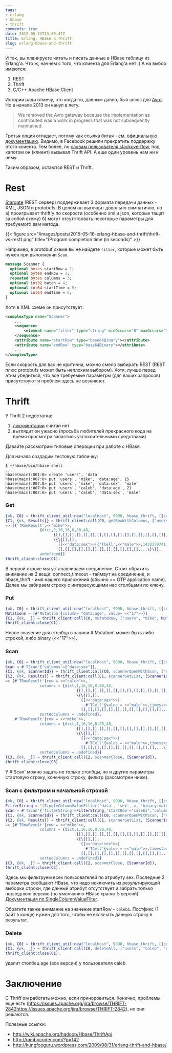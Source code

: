 ```yaml
---
tags:
- erlang
- hbase
- thrift
comments: true
date: 2015-05-23T13:30:47Z
title: Erlang, HBase и Thrift
slug: erlang-hbase-and-thrift
---
```


И так, вы планируете читать и писать данные в HBase таблицу из Erlang'а. Что ж,
начнем с того, что клиента для Erlang'а нет :( А на выбор имеются:

1. REST
2. Thrift
3. C/C++ Apache HBase Client

<!--more-->

Истории ради отмечу, что когда-то, давным давно, был шлюз для [Avro][1]. Но в
начале 2013 он канул в лету.

> We removed the Avro gateway because the implementation as contributed was a work in progress that was not subsequently maintained.

Третья опция отпадает, потому как ссылка битая - [см. официальную
документацию][2]. Видимо, в Facebook решили прекратить поддержку этого клиента.
Тем более, по [словам пользователя stackoverflow][3], под капотом он (клиент)
вызывал Thrift API. А еще один уровень нам ни к чему.

Таким образом, остаются REST и Thrift.

Rest
====

[Stargate][4] (REST сервер) поддерживает 3 формата передачи данных - XML, JSON
и protobufs. В целом он выглядит довольно симпатично, но а) проигрывает
thrift'у по скорости (особенно xml и json, которые тащат за собой схему) б)
могут отсутствовать некоторые параметры для требуемого вам метода.

{{< figure src="/images/posts/2015-05-16-erlang-hbase-and-thrift/thrift-vs-rest1.png" title="(Program completion time (in seconds)" >}}

Например, в protobuf схеме вы не найдете `filter`, которые может быть нужен при выполнении `Scan`.

```proto
message Scanner {
  optional bytes startRow = 1;
  optional bytes endRow = 2;
  repeated bytes columns = 3;
  optional int32 batch = 4;
  optional int64 startTime = 5;
  optional int64 endTime = 6;
}
```

Хотя в XML схеме он присутствует:

```xml
<complexType name="Scanner">
    ...
    <sequence>
        <element name="filter" type="string" minOccurs="0" maxOccurs="1"></element>
    </sequence>
    <attribute name="startRow" type="base64Binary"></attribute>
    <attribute name="endRow" type="base64Binary"></attribute>
    ...
</complexType>
```

Если скорость для вас не критична, можно смело выбирать REST (REST плюс
protobufs может быть неплохим выбором). Хотя, лучше перед этим убедиться, что
все требуемые параметры (для ваших запросов) присутствуют и проблем здесь не
возникнет.

Thrift
======

У Thrift 2 недостатка:

1. [документации](https://thrift.apache.org/lib/erl) считай нет
2. выглядит он ужасно (просьба любителей прекрасного кода на время
   просмотра запастись успокоительными средствами)

Давайте рассмотрим типовые операции при работе с HBase.

Для начала создадим тестовую табличку:

    $ ~/hbase/bin/hbase shell
    ...
    hbase(main):001:0> create 'users', 'data'
    hbase(main):007:0> put 'users', 'mike', 'data:age', 15
    hbase(main):007:0> put 'users', 'mike', 'data:sex', 'male'
    hbase(main):007:0> put 'users', 'caleb', 'data:age', 21
    hbase(main):007:0> put 'users', 'caleb', 'data:sex', 'male'

### Get

```erlang
{ok, C0} = thrift_client_util:new("localhost", 9090, hbase_thrift, [{connect_timeout, 5000}]),
{C1, {ok, Results}} = thrift_client:call(C0, getRowWithColumns, ["users", "mike", ["data:age", "data:sex"], dict:new()]),
=> [{'TRowResult',<<"mike">>,
               {dict,2,16,16,8,80,48,
                     {[],[],[],[],[],[],[],[],[],[],[],[],[],[],[],[]},
                     \{\{[],[],
                       [[<<"data:sex">>|{'TCell',<<"male">>,1432370741107}]],
                       [],[],[],[],[],[],[],[],[],[],[],[],...\}\}},
               undefined}]
thrift_client:close(C1).
```

В первой строке мы устанавливаем соединение. Стоит обратить внимание на 2 вещи:
connect_timeout - таймаут на соединение, и hbase_thrift - имя нашего приложения
(обычно == OTP application name). Далее мы забираем строку с интересующими нас
столбцами по ключу.

### Put

```erlang
{ok, C0} = thrift_client_util:new("localhost", 9090, hbase_thrift, [{connect_timeout, 5000}]),
Mutations = [#'Mutation'{column= "data:age", value= <<"17">>}]
{C1, {ok, _}} = thrift_client:call(C0, mutateRow, ["users", "mike", Mutations, dict:new()]),
thrift_client:close(C1).
```

Новое значение для столбца в записи #'Mutation' может быть либо строкой, либо
binary (<<"17">>).

### Scan

```erlang
{ok, C0} = thrift_client_util:new("localhost", 9090, hbase_thrift, [{connect_timeout, 5000}]),
Scan = #'TScan'{'columns'=["data:sex"]},
{C1, {ok, ScannerId}} = thrift_client:call(C0, scannerOpenWithScan, ["users", Scan, dict:new()]),
{C2, {ok, Results}} = thrift_client:call(C1, scannerGetList, [ScannerId, 10]),
=> [#'TRowResult'{row = <<"caleb">>,
               columns = {dict,1,16,16,8,80,48,
                               {[],[],[],[],[],[],[],[],[],[],[],[],[],[],[],[]},
                               \{\{[],[],
                                 [[<<"data:sex">>|
                                   #'TCell'{value = <<"male">>,timestamp = 1432372800621}]],
                                 [],[],[],[],[],[],[],[],[],[],[],[],...\}\}},
               sortedColumns = undefined},
    #'TRowResult'{row = <<"mike">>,
               columns = {dict,1,16,16,8,80,48,
                               {[],[],[],[],[],[],[],[],[],[],[],[],[],[],[],[]},
                               \{\{[],[],
                                 [[<<"data:sex">>|
                                   #'TCell'{value = <<"male">>,timestamp = 1432370741107}]],
                                 [],[],[],[],[],[],[],[],[],[],[],...\}\}},
               sortedColumns = undefined}]
{C3, {ok, _}} = thrift_client:call(C2, scannerClose, [ScannerId]),
thrift_client:close(C3).
```

У #'Scan' можно задать не только столбцы, но и другие параметры: стартовую
строку, конечную строку, фильтр (рассмотрен ниже).

### Scan с фильтром и начальной строкой

```erlang
{ok, C0} = thrift_client_util:new("localhost", 9090, hbase_thrift, [{connect_timeout, 5000}]),
FilterString = "(SingleColumnValueFilter('data', 'sex', =, 'binary:male', true, true))",
Scan = #'TScan'{'filterString'=FilterString,'startRow'="caleb1",'columns'=["data:sex"]},
{C1, {ok, ScannerId}} = thrift_client:call(C0, scannerOpenWithScan, ["users", Scan, dict:new()]),
{C2, {ok, Results}} = thrift_client:call(C1, scannerGetList, [ScannerId, 10]),
=> [#'TRowResult'{row = <<"mike">>,
               columns = {dict,1,16,16,8,80,48,
                               {[],[],[],[],[],[],[],[],[],[],[],[],[],[],[],[]},
                               \{\{[],[],
                                 [[<<"data:sex">>|
                                   #'TCell'{value = <<"male">>,timestamp = 1432370741107}]],
                                 [],[],[],[],[],[],[],[],[],[],[],[],...\}\}},
               sortedColumns = undefined}]
{C3, {ok, _}} = thrift_client:call(C2, scannerClose, [ScannerId]),
thrift_client:close(C3).
```

Здесь мы фильтруем всех пользователей по атрибуту sex. Последние 2 параметра
сообщают HBase, что надо исключить из результирующей выборки строки, где данный
атрибут отсутствует и забрать только последнюю версию (по умолчанию HBase
хранит 5 версий). [Документация по
SingleColumnValueFilter](https://hbase.apache.org/apidocs/org/apache/hadoop/hbase/filter/SingleColumnValueFilter.html).

Обратите также внимание на значение startRow - `caleb1`. Постфикс (1 байт в
конце) нужен для того, чтобы не включать данную строку в результат.

### Delete

```erlang
{ok, C0} = thrift_client_util:new("localhost", 9090, hbase_thrift, [{connect_timeout, 5000}]),
{C1, {ok, _}} = thrift_client:call(C0, deleteAll, ["users", "caleb", "data:age", dict:new()]),
thrift_client:close(C1).
```

удалит столбец age (все версии) у пользователя caleb.

Заключение
==========

С Thrift'ом работать можно, если приноровиться. Конечно, проблемы еще есть
(https://issues.apache.org/jira/browse/THRIFT-2842https://issues.apache.org/jira/browse/THRIFT-2842),
но они решаются.

Полезные ссылки:

- http://wiki.apache.org/hadoop/Hbase/ThriftApi
- http://rambocoder.com/?p=142
- http://kungfooguru.wordpress.com/2009/08/31/erlang-thrift-and-hbase/

[1]: http://en.wikipedia.org/wiki/Apache_Avro
[2]: http://hbase.apache.org/book.html#c
[3]: http://stackoverflow.com/a/13755031/820520
[4]: https://wiki.apache.org/hadoop/Hbase/Stargate
